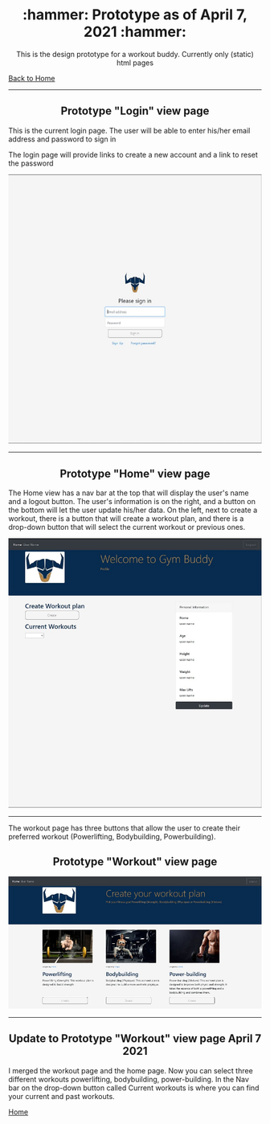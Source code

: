 <h1 align="center">:hammer: Prototype as of April 7, 2021 :hammer:</h1>
<p align="center">This is the design prototype for a workout buddy. Currently only (static) html pages</p>

[Back to Home](https://github.com/One-create5/Gym-Buddy)
<br>
<hr>

<h2 align="center">Prototype "Login" view page</h2>
<p>This is the current login page. The user will be able to enter his/her email address and password to sign in</p>
<p>The login page will provide links to create a new account and a link to reset the password</p>

![login](https://github.com/One-create5/Gym-Buddy/blob/main/Prototype/prototypePictures/login.JPG)
<br>  
<hr>

<h2 align="center">Prototype "Home" view page</h2>
<p>The Home view has a nav bar at the top that will display the user's name and a logout button. The user's information is on the right, and a button on the bottom will let the user update his/her data. On the left, next to create a workout, there is a button that will create a workout plan, and there is a drop-down button that will select the current workout or previous ones.
</p>

![Home](https://github.com/One-create5/Gym-Buddy/blob/main/Prototype/prototypePictures/home.JPG)
<br>
<hr>

<p>The workout page has three buttons that allow the user to create their preferred workout (Powerlifting, Bodybuilding, Powerbuilding).</p>

<h2 align="center">Prototype "Workout" view page</h2>

![Workout](https://github.com/One-create5/Gym-Buddy/blob/main/Prototype/prototypePictures/workout.JPG)
<br>
<hr>

<h2 align="center">Update to Prototype "Workout" view page April 7 2021</h2>

<p>I merged the workout page and the home page. Now you can select three different workouts powerlifting, bodybuilding, power-building. In the Nav bar on the drop-down button called Current workouts is where you can find your current and past workouts.</p>

[Home](https://github.com/One-create5/Gym-Buddy)
